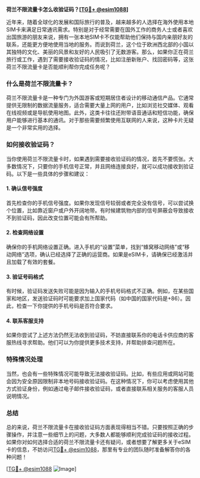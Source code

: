 **荷兰不限流量卡怎么收验证码？[[TG💪+ @esim1088](https://t.me/s/esim1088)]**

近年来，随着全球化的发展和国际旅行的普及，越来越多的人选择在海外使用本地SIM卡来满足日常通讯需求。特别是对于经常需要在国外工作的商务人士或者喜欢出国旅游的朋友来说，拥有一张本地SIM卡不仅能帮助他们保持与国内亲朋好友的联系，还能更方便地使用当地的服务。而说到荷兰，这个位于欧洲西北部的小国以其独特的文化、美丽的风景和友好的人民吸引了无数游客。那么，如果你正在荷兰旅行或工作，遇到了需要接收验证码的情况，比如注册新账户、找回密码等，这张荷兰不限流量卡是否能顺利帮你完成任务呢？

### 什么是荷兰不限流量卡？

荷兰不限流量卡是一种专门为外国游客或短期居住者设计的移动通信产品。它通常提供无限制的数据流量服务，适合需要大量上网的用户，比如浏览社交媒体、观看在线视频或是导航使用地图。此外，这类卡往往还附带语音通话和短信功能，确保用户能够进行基本的通讯。对于那些需要频繁使用互联网的人来说，这种卡片无疑是一个非常实用的选择。

### 如何接收验证码？

当你使用荷兰不限流量卡时，如果遇到需要接收验证码的情况，首先不要慌张。大多数情况下，只要你的手机信号正常，并且网络连接良好，就可以成功接收到验证码。以下是一些具体的步骤和建议：

#### 1. 确认信号强度

首先检查你的手机信号强度。如果你发现信号较弱或者完全没有信号，可以尝试换个位置，比如靠近窗户或户外开阔地带。有时候建筑物内部的信号屏蔽会导致接收不到验证码，因此改变位置可能会有所帮助。

#### 2. 检查网络设置

确保你的手机网络设置正确。进入手机的“设置”菜单，找到“蜂窝移动网络”或“移动网络”选项，确认已经选择了正确的运营商。如果是eSIM卡，请确保已经激活并且加载了有效的套餐。

#### 3. 验证号码格式

有时候，验证码发送失败可能是因为输入的手机号码格式不正确。例如，在某些国家和地区，发送验证码时可能要求加上国家代码（如中国的国家代码是+86）。因此，检查一下你提供的手机号码是否符合要求。

#### 4. 联系客服支持

如果你尝试了上述方法仍然无法收到验证码，不妨直接联系你的电话卡供应商的客服热线寻求帮助。他们可以为你提供更多技术支持，并帮助排查问题所在。

### 特殊情况处理

当然，也会有一些特殊情况可能导致无法接收验证码。比如，有些应用或网站可能会因为安全原因限制非本地号码接收验证码。在这种情况下，你可以考虑使用其他方式验证身份，例如通过电子邮件接收验证码，或者直接联系相关服务的客服人员说明情况。

### 总结

总的来说，荷兰不限流量卡在接收验证码方面表现得相当不错。只要按照正确的步骤操作，并注意一些细节上的问题，大多数人都能够顺利完成验证码的接收过程。如果你对如何选择合适的荷兰不限流量卡还有疑问，或者想要了解更多关于eSIM卡的信息，不妨访问[TG💪+ @esim1088](https://t.me/s/esim1088)，那里有专业的团队随时准备解答你的各种问题！

[[TG💪+ @esim1088](https://t.me/s/esim1088) ![Image](https://i.postimg.cc/4NQfJmqS/Snipaste-2025-05-13-00-14-12.png)]